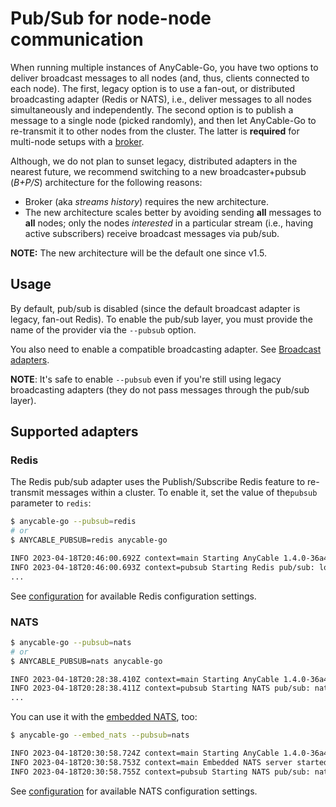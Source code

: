 # Pub/Sub for node-node communication

When running multiple instances of AnyCable-Go, you have two options to deliver broadcast messages to all nodes (and, thus, clients connected to each node). The first, legacy option is to use a fan-out, or distributed broadcasting adapter (Redis or NATS), i.e., deliver messages to all nodes simultaneously and independently. The second option is to publish a message to a single node (picked randomly), and then let AnyCable-Go to re-transmit it to other nodes from the cluster. The latter is **required** for multi-node setups with a [broker](./broker.md).

Although, we do not plan to sunset legacy, distributed adapters in the nearest future, we recommend switching to a new broadcaster+pubsub (_B+P/S_) architecture for the following reasons:

- Broker (aka _streams history_) requires the new architecture.
- The new architecture scales better by avoiding sending **all** messages to **all** nodes; only the nodes _interested_ in a particular stream (i.e., having active subscribers) receive broadcast messages via pub/sub.

**NOTE:** The new architecture will be the default one since v1.5.

## Usage

By default, pub/sub is disabled (since the default broadcast adapter is legacy, fan-out Redis). To enable the pub/sub layer, you must provide the name of the provider via the `--pubsub` option.

You also need to enable a compatible broadcasting adapter. See [Broadcast adapters](/ruby/broadcast_adapters.md).

**NOTE**: It's safe to enable `--pubsub` even if you're still using legacy broadcasting adapters (they do not pass messages through the pub/sub layer).

## Supported adapters

### Redis

The Redis pub/sub adapter uses the Publish/Subscribe Redis feature to re-transmit messages within a cluster. To enable it, set the value of the`pubsub` parameter to `redis`:

```sh
$ anycable-go --pubsub=redis
# or
$ ANYCABLE_PUBSUB=redis anycable-go

INFO 2023-04-18T20:46:00.692Z context=main Starting AnyCable 1.4.0-36a43e5 (with mruby 1.2.0 (2015-11-17)) (pid: 16574, open file limit: 122880, gomaxprocs: 8)
INFO 2023-04-18T20:46:00.693Z context=pubsub Starting Redis pub/sub: localhost:6379
...
```

See [configuration](./configuration.md) for available Redis configuration settings.

### NATS

```sh
$ anycable-go --pubsub=nats
# or
$ ANYCABLE_PUBSUB=nats anycable-go

INFO 2023-04-18T20:28:38.410Z context=main Starting AnyCable 1.4.0-36a43e5 (with mruby 1.2.0 (2015-11-17)) (pid: 9125, open file limit: 122880, gomaxprocs: 8)
INFO 2023-04-18T20:28:38.411Z context=pubsub Starting NATS pub/sub: nats://127.0.0.1:4222
...
```

You can use it with the [embedded NATS](./embedded_nats.md), too:

```sh
$ anycable-go --embed_nats --pubsub=nats

INFO 2023-04-18T20:30:58.724Z context=main Starting AnyCable 1.4.0-36a43e5 (with mruby 1.2.0 (2015-11-17)) (pid: 9615, open file limit: 122880, gomaxprocs: 8)
INFO 2023-04-18T20:30:58.753Z context=main Embedded NATS server started: nats://127.0.0.1:4222
INFO 2023-04-18T20:30:58.755Z context=pubsub Starting NATS pub/sub: nats://127.0.0.1:4222
```

See [configuration](./configuration.md) for available NATS configuration settings.
